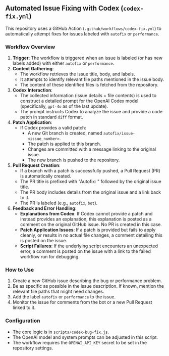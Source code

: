 ## Automated Issue Fixing with Codex (`codex-fix.yml`)

This repository uses a GitHub Action (`.github/workflows/codex-fix.yml`) to automatically attempt fixes for issues labeled with `autofix` or `performance`.

### Workflow Overview

1.  **Trigger**: The workflow is triggered when an issue is labeled (or has new labels added) with either `autofix` or `performance`.
2.  **Context Gathering**:
    *   The workflow retrieves the issue title, body, and labels.
    *   It attempts to identify relevant file paths mentioned in the issue body.
    *   The content of these identified files is fetched from the repository.
3.  **Codex Interaction**:
    *   The collected information (issue details + file contents) is used to construct a detailed prompt for the OpenAI Codex model (specifically, `gpt-4o` as of the last update).
    *   The prompt instructs Codex to analyze the issue and provide a code patch in standard `diff` format.
4.  **Patch Application**:
    *   If Codex provides a valid patch:
        *   A new Git branch is created, named `autofix/issue-<issue_number>`.
        *   The patch is applied to this branch.
        *   Changes are committed with a message linking to the original issue.
        *   The new branch is pushed to the repository.
5.  **Pull Request Creation**:
    *   If a branch with a patch is successfully pushed, a Pull Request (PR) is automatically created.
    *   The PR title is prefixed with "Autofix: " followed by the original issue title.
    *   The PR body includes details from the original issue and a link back to it.
    *   The PR is labeled (e.g., `autofix`, `bot`).
6.  **Feedback and Error Handling**:
    *   **Explanations from Codex**: If Codex cannot provide a patch and instead provides an explanation, this explanation is posted as a comment on the original GitHub issue. No PR is created in this case.
    *   **Patch Application Issues**: If a patch is provided but fails to apply cleanly, or results in no actual file changes, a comment detailing this is posted on the issue.
    *   **Script Failures**: If the underlying script encounters an unexpected error, a comment is posted on the issue with a link to the failed workflow run for debugging.

### How to Use

1.  Create a new GitHub issue describing the bug or performance problem.
2.  Be as specific as possible in the issue description. If known, mention the relevant file paths that might need changes.
3.  Add the label `autofix` or `performance` to the issue.
4.  Monitor the issue for comments from the bot or a new Pull Request linked to it.

### Configuration

*   The core logic is in `scripts/codex-bug-fix.js`.
*   The OpenAI model and system prompts can be adjusted in this script.
*   The workflow requires the `OPENAI_API_KEY` secret to be set in the repository settings.
